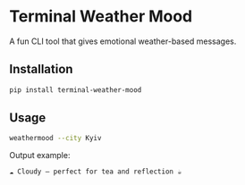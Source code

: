 # Terminal Weather Mood

A fun CLI tool that gives emotional weather-based messages.

## Installation

```bash
pip install terminal-weather-mood
```

## Usage

```bash
weathermood --city Kyiv
```

Output example:

```
☁️ Cloudy — perfect for tea and reflection ☕
```
